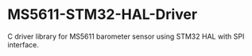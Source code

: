 # MS5611-STM32-HAL-Driver
C driver library for MS5611 barometer sensor using STM32 HAL with SPI interface.
